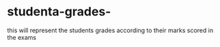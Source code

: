 # studenta-grades-
this will represent the  students grades according to their marks scored in the exams 
